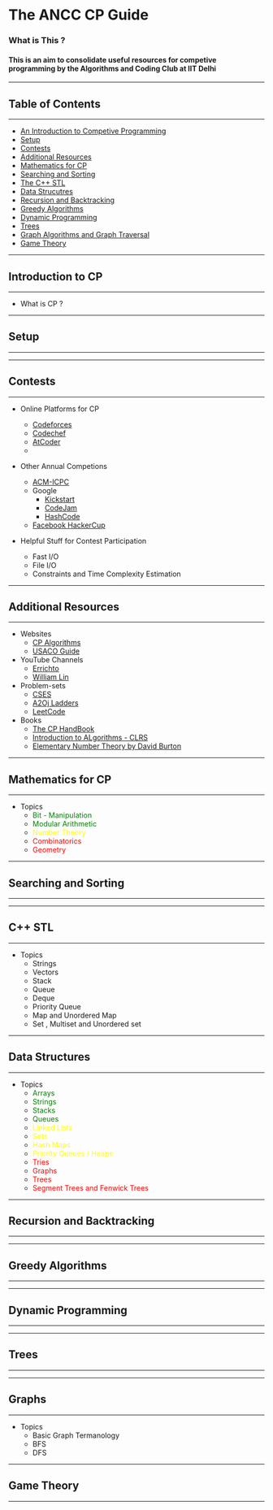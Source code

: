 # The ANCC CP Guide

### What is This ? 

#### This is an aim to consolidate useful resources for competive programming by the Algorithms and Coding Club at IIT Delhi


___
## Table of Contents 
___
- [An Introduction to Competive Programming](#introduction-to-cp)
- [Setup](#setup)
- [Contests ](#contests)
- [Additional Resources](#additional-resources)
- [Mathematics for CP ](#mathematics-for-cp)
- [ Searching and Sorting ](#searching-and-sorting)
- [The C++ STL ](#c++-stl)
- [Data Strucutres](#data-structures)
- [Recursion and Backtracking](#recursion-and-backtracking)
- [Greedy Algorithms](#greedy-algorithms)
- [Dynamic Programming](#dynamic-programming)
- [Trees](#trees)
- [Graph Algorithms and Graph Traversal](#graphs)
- [Game Theory](#game-theory)
---
## Introduction to CP
---
- What is CP ?
 
---
## Setup
---

---
## Contests
---

- Online Platforms for CP
    - [Codeforces](https://codeforces.com/)
    - [Codechef]()
    - [AtCoder]()
    - 
- Other Annual Competions
    - [ACM-ICPC]()
    - Google
        - [Kickstart]()
        - [CodeJam]()
        - [HashCode]()
    - [Facebook HackerCup]()

- Helpful Stuff for Contest Participation
    - Fast I/O
    - File I/O
    - Constraints and Time Complexity Estimation
---
## Additional Resources
---
- Websites
    - [CP Algorithms](http://cp-algorithms.com/)
    - [USACO Guide](https://usaco.guide/)
- YouTube Channels
    - [Errichto](https://www.youtube.com/channel/UCBr_Fu6q9iHYQCh13jmpbrg)
    - [William Lin](https://www.youtube.com/channel/UCKuDLsO0Wwef53qdHPjbU2Q)
- Problem-sets
    - [CSES](cses.fi/book.pdf)
    - [A2Oj Ladders](https://a2oj.com/Ladders.html)
    - [LeetCode](https://leetcode.com/problems/)
- Books 
    - [The CP HandBook](https://cses.fi/book.pdf)
    - [Introduction to ALgorithms - CLRS](https://g.co/kgs/Qx7EEx)
    - [ Elementary Number Theory by David Burton](https://g.co/kgs/9jeHiX)

---
## Mathematics for CP
---
- Topics
     - <span style="color : green ;">Bit - Manipulation </span>
    - <span style="color : green ;">Modular Arithmetic
    - <span style="color : yellow ;">Number Theory
    - <span style="color : red ;">Combinatorics
    - <span style="color : red ;">Geometry


---
## Searching and Sorting
---

---
## C++ STL
---

- Topics 
     - Strings 
     - Vectors
     - Stack
     - Queue
     - Deque
     - Priority Queue
     - Map and Unordered Map
     - Set , Multiset and Unordered set  

---
## Data Structures
---
- Topics 
    - <span style="color : green ;">Arrays
    - <span style="color : green ;">Strings
    - <span style="color : green ;">Stacks
    - <span style="color : green ;">Queues
    - <span style="color : yellow;">Linked Lists
    - <span style="color : yellow;">Sets
    - <span style="color : yellow;">Hash Maps
    - <span style="color : yellow;">Priority Queues / Heaps 
    - <span style="color : red ;">Tries
    - <span style="color : red ;">Graphs
    - <span style ="color : red ; ">Trees
    - <span style="color : red ;">Segment Trees and Fenwick Trees
---
## Recursion and Backtracking
---

---
## Greedy Algorithms
---

---
## Dynamic Programming
---

---
## Trees
---

---
## Graphs
---
 - Topics
    - Basic Graph Termanology
    - BFS
    - DFS

---
## Game Theory
---



